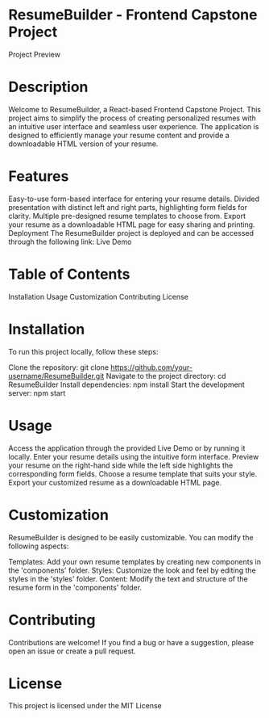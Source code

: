 # ResumeBuilder - Frontend Capstone Project
Project Preview

# Description
Welcome to ResumeBuilder, a React-based Frontend Capstone Project. This project aims to simplify the process of creating personalized resumes with an intuitive user interface and seamless user experience. The application is designed to efficiently manage your resume content and provide a downloadable HTML version of your resume.

# Features
Easy-to-use form-based interface for entering your resume details.
Divided presentation with distinct left and right parts, highlighting form fields for clarity.
Multiple pre-designed resume templates to choose from.
Export your resume as a downloadable HTML page for easy sharing and printing.
Deployment
The ResumeBuilder project is deployed and can be accessed through the following link: Live Demo

# Table of Contents
Installation
Usage
Customization
Contributing
License
# Installation
To run this project locally, follow these steps:

Clone the repository: git clone https://github.com/your-username/ResumeBuilder.git
Navigate to the project directory: cd ResumeBuilder
Install dependencies: npm install
Start the development server: npm start
# Usage
Access the application through the provided Live Demo or by running it locally.
Enter your resume details using the intuitive form interface.
Preview your resume on the right-hand side while the left side highlights the corresponding form fields.
Choose a resume template that suits your style.
Export your customized resume as a downloadable HTML page.
# Customization
ResumeBuilder is designed to be easily customizable. You can modify the following aspects:

Templates: Add your own resume templates by creating new components in the 'components' folder.
Styles: Customize the look and feel by editing the styles in the 'styles' folder.
Content: Modify the text and structure of the resume form in the 'components' folder.
# Contributing
Contributions are welcome! If you find a bug or have a suggestion, please open an issue or create a pull request.

# License
This project is licensed under the MIT License
